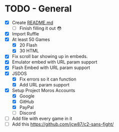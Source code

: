 # TODO - General

- [x] Create [README.md](/README.md)
  - [ ] Finish filling it out :flushed:
- [x] Import Ruffle
- [x] At least 50 Games
  - [x] 20 Flash
  - [x] 30 HTML
- [x] Fix scroll bar showing up in embeds.
- [x] Emulator embed with URL param support
- [x] Flash Embed with URL param support
- [x] JSDOS
  - [x] Fix errors so it can function
  - [x] Add URL param support
- [x] Setup Project Moros Accounts
  - [x] Google
  - [x] GitHub
  - [x] PayPal
  - [ ] Discord
- [ ] Add file with every game in it
- [ ] Add this https://github.com/jcw87/c2-sans-fight/
